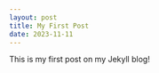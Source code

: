 ```yaml
---
layout: post
title: My First Post
date: 2023-11-11
---
```


This is my first post on my Jekyll blog!
